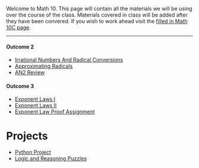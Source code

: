 Welcome to Math 10. This page will contain all the materials we will be using over the course of the class. Materials covered in class will be added after they have been convered. If you wish to work ahead visit the [filled in Math 10C page](Math10C.md). 

---

#### Outcome 2
* <a href="https://mrfanning.github.io/Math10/AN/AN2/AN2I.pdf"> Irrational Numbers And Radical Conversions </a>
* <a href="https://mrfanning.github.io/Math10/AN/AN2/AN2II.pdf"> Approximating Radicals </a>
* <a href="https://mrfanning.github.io/Math10/AN/AN2/AN2Review.pdf"> AN2 Review </a>

#### Outcome 3
* <a href="https://mrfanning.github.io/Math10/AN/AN3/AN3I.pdf"> Exponent Laws I </a>
* <a href="https://mrfanning.github.io/Math10/AN/AN3/AN3II.pdf"> Exponent Laws II </a>
* <a href="https://mrfanning.github.io/Math10/AN/AN3/AN3Proofs.pdf"> Exponent Law Proof Assignment </a>

# Projects
* <a href="https://mrfanning.github.io/MrFanning.github.io-PythonProject/"> Python Project </a> 
* <a href="https://mrfanning.github.io/Math10/LogicReasoning/LogicReasoning.pdf"> Logic and Reasoning Puzzles </a>
